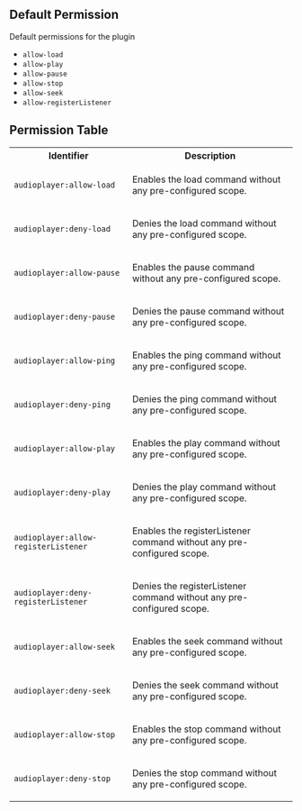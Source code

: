 ## Default Permission

Default permissions for the plugin

- `allow-load`
- `allow-play`
- `allow-pause`
- `allow-stop`
- `allow-seek`
- `allow-registerListener`

## Permission Table

<table>
<tr>
<th>Identifier</th>
<th>Description</th>
</tr>


<tr>
<td>

`audioplayer:allow-load`

</td>
<td>

Enables the load command without any pre-configured scope.

</td>
</tr>

<tr>
<td>

`audioplayer:deny-load`

</td>
<td>

Denies the load command without any pre-configured scope.

</td>
</tr>

<tr>
<td>

`audioplayer:allow-pause`

</td>
<td>

Enables the pause command without any pre-configured scope.

</td>
</tr>

<tr>
<td>

`audioplayer:deny-pause`

</td>
<td>

Denies the pause command without any pre-configured scope.

</td>
</tr>

<tr>
<td>

`audioplayer:allow-ping`

</td>
<td>

Enables the ping command without any pre-configured scope.

</td>
</tr>

<tr>
<td>

`audioplayer:deny-ping`

</td>
<td>

Denies the ping command without any pre-configured scope.

</td>
</tr>

<tr>
<td>

`audioplayer:allow-play`

</td>
<td>

Enables the play command without any pre-configured scope.

</td>
</tr>

<tr>
<td>

`audioplayer:deny-play`

</td>
<td>

Denies the play command without any pre-configured scope.

</td>
</tr>

<tr>
<td>

`audioplayer:allow-registerListener`

</td>
<td>

Enables the registerListener command without any pre-configured scope.

</td>
</tr>

<tr>
<td>

`audioplayer:deny-registerListener`

</td>
<td>

Denies the registerListener command without any pre-configured scope.

</td>
</tr>

<tr>
<td>

`audioplayer:allow-seek`

</td>
<td>

Enables the seek command without any pre-configured scope.

</td>
</tr>

<tr>
<td>

`audioplayer:deny-seek`

</td>
<td>

Denies the seek command without any pre-configured scope.

</td>
</tr>

<tr>
<td>

`audioplayer:allow-stop`

</td>
<td>

Enables the stop command without any pre-configured scope.

</td>
</tr>

<tr>
<td>

`audioplayer:deny-stop`

</td>
<td>

Denies the stop command without any pre-configured scope.

</td>
</tr>
</table>
